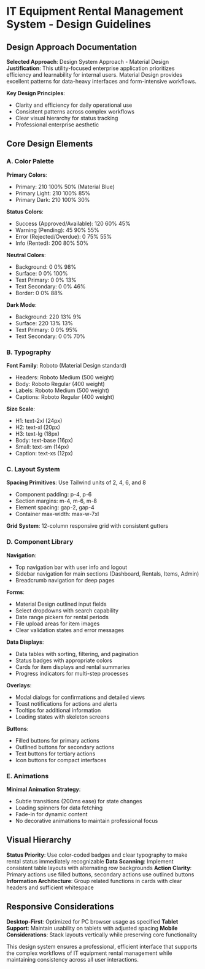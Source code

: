 # IT Equipment Rental Management System - Design Guidelines

## Design Approach Documentation

**Selected Approach**: Design System Approach - Material Design
**Justification**: This utility-focused enterprise application prioritizes efficiency and learnability for internal users. Material Design provides excellent patterns for data-heavy interfaces and form-intensive workflows.

**Key Design Principles**:
- Clarity and efficiency for daily operational use
- Consistent patterns across complex workflows
- Clear visual hierarchy for status tracking
- Professional enterprise aesthetic

## Core Design Elements

### A. Color Palette

**Primary Colors**:
- Primary: 210 100% 50% (Material Blue)
- Primary Light: 210 100% 85%
- Primary Dark: 210 100% 30%

**Status Colors**:
- Success (Approved/Available): 120 60% 45%
- Warning (Pending): 45 90% 55%
- Error (Rejected/Overdue): 0 75% 55%
- Info (Rented): 200 80% 50%

**Neutral Colors**:
- Background: 0 0% 98%
- Surface: 0 0% 100%
- Text Primary: 0 0% 13%
- Text Secondary: 0 0% 46%
- Border: 0 0% 88%

**Dark Mode**:
- Background: 220 13% 9%
- Surface: 220 13% 13%
- Text Primary: 0 0% 95%
- Text Secondary: 0 0% 70%

### B. Typography

**Font Family**: Roboto (Material Design standard)
- Headers: Roboto Medium (500 weight)
- Body: Roboto Regular (400 weight)
- Labels: Roboto Medium (500 weight)
- Captions: Roboto Regular (400 weight)

**Size Scale**: 
- H1: text-2xl (24px)
- H2: text-xl (20px)
- H3: text-lg (18px)
- Body: text-base (16px)
- Small: text-sm (14px)
- Caption: text-xs (12px)

### C. Layout System

**Spacing Primitives**: Use Tailwind units of 2, 4, 6, and 8
- Component padding: p-4, p-6
- Section margins: m-4, m-6, m-8
- Element spacing: gap-2, gap-4
- Container max-width: max-w-7xl

**Grid System**: 12-column responsive grid with consistent gutters

### D. Component Library

**Navigation**:
- Top navigation bar with user info and logout
- Sidebar navigation for main sections (Dashboard, Rentals, Items, Admin)
- Breadcrumb navigation for deep pages

**Forms**:
- Material Design outlined input fields
- Select dropdowns with search capability
- Date range pickers for rental periods
- File upload areas for item images
- Clear validation states and error messages

**Data Displays**:
- Data tables with sorting, filtering, and pagination
- Status badges with appropriate colors
- Cards for item displays and rental summaries
- Progress indicators for multi-step processes

**Overlays**:
- Modal dialogs for confirmations and detailed views
- Toast notifications for actions and alerts
- Tooltips for additional information
- Loading states with skeleton screens

**Buttons**:
- Filled buttons for primary actions
- Outlined buttons for secondary actions
- Text buttons for tertiary actions
- Icon buttons for compact interfaces

### E. Animations

**Minimal Animation Strategy**:
- Subtle transitions (200ms ease) for state changes
- Loading spinners for data fetching
- Fade-in for dynamic content
- No decorative animations to maintain professional focus

## Visual Hierarchy

**Status Priority**: Use color-coded badges and clear typography to make rental status immediately recognizable
**Data Scanning**: Implement consistent table layouts with alternating row backgrounds
**Action Clarity**: Primary actions use filled buttons, secondary actions use outlined buttons
**Information Architecture**: Group related functions in cards with clear headers and sufficient whitespace

## Responsive Considerations

**Desktop-First**: Optimized for PC browser usage as specified
**Tablet Support**: Maintain usability on tablets with adjusted spacing
**Mobile Considerations**: Stack layouts vertically while preserving core functionality

This design system ensures a professional, efficient interface that supports the complex workflows of IT equipment rental management while maintaining consistency across all user interactions.